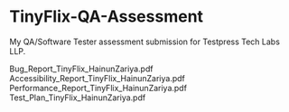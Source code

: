 # TinyFlix-QA-Assessment
My QA/Software Tester assessment submission for Testpress Tech Labs LLP.

Bug_Report_TinyFlix_HainunZariya.pdf
Accessibility_Report_TinyFlix_HainunZariya.pdf
Performance_Report_TinyFlix_HainunZariya.pdf
Test_Plan_TinyFlix_HainunZariya.pdf
